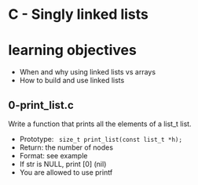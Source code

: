 # C - Singly linked lists

# learning objectives
* When and why using linked lists vs arrays
* How to build and use linked lists

## 0-print_list.c

Write a function that prints all the elements of a list_t list.
* Prototype: ``` size_t print_list(const list_t *h);```
* Return: the number of nodes
* Format: see example
* If str is NULL, print [0] (nil)
* You are allowed to use printf
